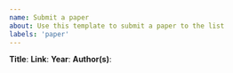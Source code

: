 ```yaml
---
name: Submit a paper
about: Use this template to submit a paper to the list
labels: 'paper'
---
```


<!--
Hello and thank you for trying to contribute!
Please fill the fields below in order to submit your paper to the list

Thanks again for your help!
-->

**Title**:
**Link**:
**Year**:
**Author(s)**:
